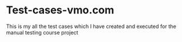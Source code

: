 # Test-cases-vmo.com
This is my all the test cases which I have created and executed for the manual testing course project
